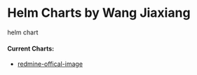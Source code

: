# Helm Charts by Wang Jiaxiang

helm chart

#### Current Charts:

* [redmine-offical-image](./releases/redmine-official-image/README.md)
